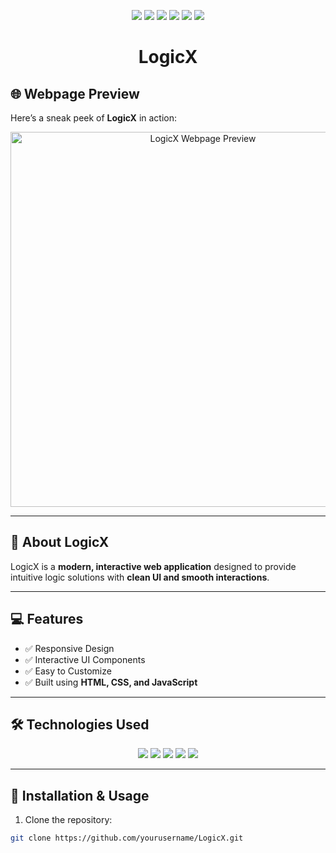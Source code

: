 <p align="center">
  <img src="https://img.shields.io/badge/HTML5-E34F26?style=for-the-badge&logo=html5&logoColor=white"/>
  <img src="https://img.shields.io/badge/CSS3-1572B6?style=for-the-badge&logo=css3&logoColor=white"/>
  <img src="https://img.shields.io/badge/JavaScript-F7DF1E?style=for-the-badge&logo=javascript&logoColor=black"/>
  <img src="https://img.shields.io/badge/Status-Active-brightgreen?style=for-the-badge"/>
  <img src="https://img.shields.io/badge/Version-1.0-blue?style=for-the-badge"/>
  <img src="https://img.shields.io/badge/License-MIT-green?style=for-the-badge"/>
</p>

<h1 align="center">LogicX</h1>

## 🌐 Webpage Preview

Here’s a sneak peek of **LogicX** in action:

<p align="center">
  <img src="https://github.com/yourusername/LogicX/blob/main/assets/logicx-preview.png" alt="LogicX Webpage Preview" width="600"/>
</p>

---

## 📖 About LogicX
LogicX is a **modern, interactive web application** designed to provide intuitive logic solutions with **clean UI and smooth interactions**.  

---

## 💻 Features
- ✅ Responsive Design  
- ✅ Interactive UI Components  
- ✅ Easy to Customize  
- ✅ Built using **HTML, CSS, and JavaScript**  

---

## 🛠️ Technologies Used
<p align="center">
  <img src="https://img.shields.io/badge/HTML5-E34F26?style=for-the-badge&logo=html5&logoColor=white"/>
  <img src="https://img.shields.io/badge/CSS3-1572B6?style=for-the-badge&logo=css3&logoColor=white"/>
  <img src="https://img.shields.io/badge/JavaScript-F7DF1E?style=for-the-badge&logo=javascript&logoColor=black"/>
  <img src="https://img.shields.io/badge/VSCode-007ACC?style=for-the-badge&logo=visual-studio-code&logoColor=white"/>
  <img src="https://img.shields.io/badge/Git-F05032?style=for-the-badge&logo=git&logoColor=white"/>
</p>

---

## 🚀 Installation & Usage
1. Clone the repository:
```bash
git clone https://github.com/yourusername/LogicX.git
